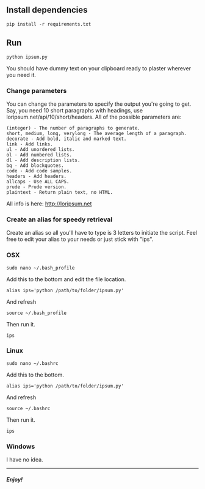 ## Install dependencies

    pip install -r requirements.txt

## Run

    python ipsum.py

You should have dummy text on your clipboard ready to plaster wherever you need it.

### Change parameters

You can change the parameters to specify the output you're going to get. Say, you need 10 short paragraphs with headings, use loripsum.net/api/10/short/headers. All of the possible parameters are:

    (integer) - The number of paragraphs to generate.
    short, medium, long, verylong - The average length of a paragraph.
    decorate - Add bold, italic and marked text.
    link - Add links.
    ul - Add unordered lists.
    ol - Add numbered lists.
    dl - Add description lists.
    bq - Add blockquotes.
    code - Add code samples.
    headers - Add headers.
    allcaps - Use ALL CAPS.
    prude - Prude version.
    plaintext - Return plain text, no HTML.

All info is here: http://loripsum.net

### Create an alias for speedy retrieval

Create an alias so all you'll have to type is 3 letters to initiate the script. Feel free to edit your alias to your needs or just stick with "ips".

### OSX

```
sudo nano ~/.bash_profile
```
Add this to the bottom and edit the file location.
```
alias ips='python /path/to/folder/ipsum.py'
```
And refresh
```
source ~/.bash_profile
```
Then run it.
```
ips
```

### Linux

```
sudo nano ~/.bashrc
```
Add this to the bottom.
```
alias ips='python /path/to/folder/ipsum.py'
```
And refresh
```
source ~/.bashrc
```
Then run it.
```
ips
```

### Windows

I have no idea.

---

##### Enjoy!
